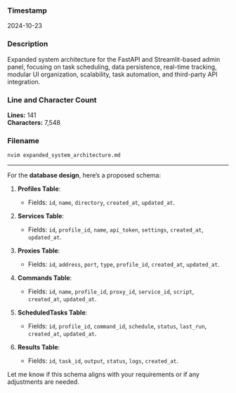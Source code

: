 ### Timestamp
2024-10-23

### Description
Expanded system architecture for the FastAPI and Streamlit-based admin panel, focusing on task scheduling, data persistence, real-time tracking, modular UI organization, scalability, task automation, and third-party API integration.

### Line and Character Count
**Lines:** 141  
**Characters:** 7,548  

### Filename
```bash
nvim expanded_system_architecture.md
```

---

For the **database design**, here’s a proposed schema:

1. **Profiles Table**:
   - Fields: `id`, `name`, `directory`, `created_at`, `updated_at`.

2. **Services Table**:
   - Fields: `id`, `profile_id`, `name`, `api_token`, `settings`, `created_at`, `updated_at`.

3. **Proxies Table**:
   - Fields: `id`, `address`, `port`, `type`, `profile_id`, `created_at`, `updated_at`.

4. **Commands Table**:
   - Fields: `id`, `name`, `profile_id`, `proxy_id`, `service_id`, `script`, `created_at`, `updated_at`.

5. **ScheduledTasks Table**:
   - Fields: `id`, `profile_id`, `command_id`, `schedule`, `status`, `last_run`, `created_at`, `updated_at`.

6. **Results Table**:
   - Fields: `id`, `task_id`, `output`, `status`, `logs`, `created_at`.

Let me know if this schema aligns with your requirements or if any adjustments are needed.
